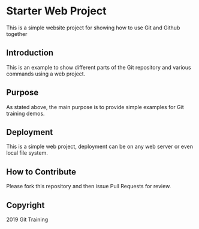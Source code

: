 # Starter Web Project
This is a simple website project for showing how to use Git and Github together
## Introduction
This is an example to show different parts of the Git repository and various commands using a web project.
## Purpose
As stated above, the main purpose is to provide simple examples for Git training demos.
## Deployment
This is a simple web project, deployment can be on any web server or even local file system.
## How to Contribute
Please fork this repository and then issue Pull Requests for review.
## Copyright
2019 Git Training